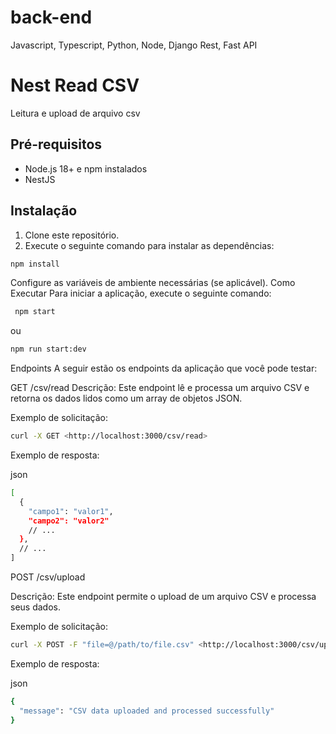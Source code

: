 # back-end
Javascript, Typescript, Python, Node, Django Rest, Fast API
# Nest Read CSV

Leitura e upload de arquivo csv

## Pré-requisitos

- Node.js 18+ e npm instalados
- NestJS

## Instalação

1. Clone este repositório.
2. Execute o seguinte comando para instalar as dependências:

 ```bash
npm install
```

Configure as variáveis de ambiente necessárias (se aplicável).
Como Executar
Para iniciar a aplicação, execute o seguinte comando:

  ```bash
   npm start
```

ou

  ```bash
  npm run start:dev
  ```

Endpoints
A seguir estão os endpoints da aplicação que você pode testar:

GET /csv/read
Descrição: Este endpoint lê e processa um arquivo CSV e retorna os dados lidos como um array de objetos JSON.

Exemplo de solicitação:

```bash
curl -X GET <http://localhost:3000/csv/read>
```

Exemplo de resposta:

json
```bash
[
  {
    "campo1": "valor1",
    "campo2": "valor2"
    // ...
  },
  // ...
]
```

POST /csv/upload

Descrição: Este endpoint permite o upload de um arquivo CSV e processa seus dados.

Exemplo de solicitação:

```bash
curl -X POST -F "file=@/path/to/file.csv" <http://localhost:3000/csv/upload>
```

Exemplo de resposta:

json
```bash
{
  "message": "CSV data uploaded and processed successfully"
}
```
